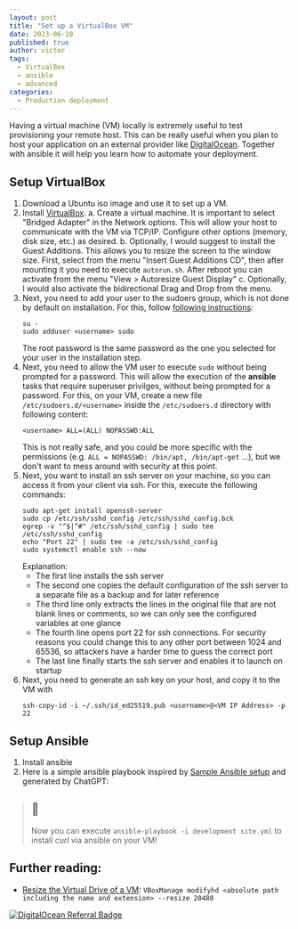 ```yaml
---
layout: post
title: "Set up a VirtualBox VM"
date: 2023-06-10
published: true
author: victor
tags:
  - VirtualBox
  - ansible
  - advanced
categories:
  - Production deployment
---
```


Having a virtual machine (VM) locally is extremely useful to test provisioning your remote host.
This can be really useful when you plan to host your application on an external provider like [DigitalOcean](https://m.do.co/c/c40e38c3b079).
Together with ansible it will help you learn how to automate your deployment.

## Setup VirtualBox

1. Download a Ubuntu iso image and use it to set up a VM.
2. Install [VirtualBox](https://www.virtualbox.org/).
   a. Create a virtual machine. It is important to select "Bridged Adapter" in the Network options. This will allow your host to communicate with the VM via TCP/IP. Configure other options (memory, disk size, etc.) as desired.
   b. Optionally, I would suggest to install the Guest Additions. This allows you to resize the screen to the window size. First, select from the menu "Insert Guest Additions CD", then after mounting it you need to execute `autorun.sh`. After reboot you can activate from the menu "View > Autoresize Guest Display"
   c. Optionally, I would also activate the bidirectional Drag and Drop from the menu.
3. Next, you need to add your user to the sudoers group, which is not done by default on installation. For this, follow [following instructions](https://superuser.com/questions/1623376/how-can-i-make-my-own-account-a-sudoers-on-virtualbox/1755286#1755286):
   ```
   su -
   sudo adduser <username> sudo
   ```
   The root password is the same password as the one you selected for your user in the installation step.
4. Next, you need to allow the VM user to execute `sudo` without being prompted for a password. 
   This will allow the execution of the **ansible** tasks that require superuser privilges, without being prompted for a password.
   For this, on your VM, create a new file `/etc/sudoers.d/<username>` inside the `/etc/sudoers.d` directory with following content:
   ```
   <username> ALL=(ALL) NOPASSWD:ALL
   ```
   This is not really safe, and you could be more specific with the permissions (e.g. `ALL = NOPASSWD: /bin/apt, /bin/apt-get` ...), but we don't want to mess around with security at this point.
5. Next, you want to install an ssh server on your machine, so you can access it from your client via ssh. 
   For this, execute the following commands:
   ```
   sudo apt-get install openssh-server
   sudo cp /etc/ssh/sshd_config /etc/ssh/sshd_config.bck
   egrep -v "^$|^#" /etc/ssh/sshd_config | sudo tee /etc/ssh/sshd_config
   echo "Port 22" | sudo tee -a /etc/ssh/sshd_config
   sudo systemctl enable ssh --now
   ```
   Explanation:
   * The first line installs the ssh server
   * The second one copies the default configuration of the ssh server to a separate file as a backup and for later reference
   * The third line only extracts the lines in the original file that are not blank lines or comments, so we can only see the configured variables at one glance
   * The fourth line opens port 22 for ssh connections. For security reasons you could change this to any other port between 1024 and 65536, so attackers have a harder time to guess the correct port
   * The last line finally starts the ssh server and enables it to launch on startup
6. Next, you need to generate an ssh key on your host, and copy it to the VM with
   ```
   ssh-copy-id -i ~/.ssh/id_ed25519.pub <username>@<VM IP Address> -p 22
   ```

## Setup Ansible

1. Install ansible
2. Here is a simple ansible playbook inspired by [Sample Ansible setup](https://docs.ansible.com/ansible/latest/tips_tricks/sample_setup.html#sample-setup) and generated by ChatGPT:
    <script src="https://gist.github.com/movileanuv/835a2c5e287dd1ce5b192da7f503dd3b.js"></script>

> ## 🥳 
> Now you can execute `ansible-playbook -i development site.yml` to install *curl* via ansible on your VM!

## Further reading:

* [Resize the Virtual Drive of a VM](https://forums.virtualbox.org/viewtopic.php?f=35&t=50661): 
  `VBoxManage modifyhd <absolute path including the name and extension> --resize 20480`


<a href="https://www.digitalocean.com/?refcode=c40e38c3b079&utm_campaign=Referral_Invite&utm_medium=Referral_Program&utm_source=badge"><img src="https://web-platforms.sfo2.cdn.digitaloceanspaces.com/WWW/Badge%201.svg" alt="DigitalOcean Referral Badge" /></a>
